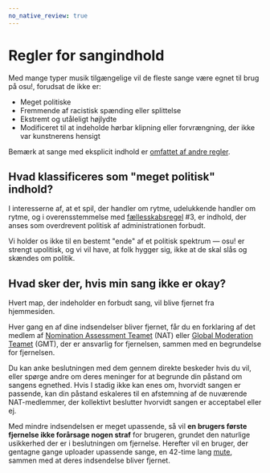 ```yaml
---
no_native_review: true
---
```


# Regler for sangindhold

Med mange typer musik tilgængelige vil de fleste sange være egnet til brug på osu!, forudsat de ikke er:

- Meget politiske
- Fremmende af racistisk spænding eller splittelse
- Ekstremt og utåleligt højlydte
- Modificeret til at indeholde hørbar klipning eller forvrængning, der ikke var kunstnerens hensigt

Bemærk at sange med eksplicit indhold er [omfattet af andre regler](/wiki/Rules/Explicit_content).

## Hvad klassificeres som "meget politisk" indhold?

I interesserne af, at et spil, der handler om rytme, udelukkende handler om rytme, og i overensstemmelse med [fællesskabsregel](/wiki/Rules#community-rules) #3, er indhold, der anses som overdrevent politisk af administrationen forbudt.

Vi holder os ikke til en bestemt "ende" af et politisk spektrum — osu! er strengt upolitisk, og vi vil have, at folk hygger sig, ikke at de skal slås og skændes om politik.

## Hvad sker der, hvis min sang ikke er okay?

Hvert map, der indeholder en forbudt sang, vil blive fjernet fra hjemmesiden.

Hver gang en af dine indsendelser bliver fjernet, får du en forklaring af det medlem af [Nomination Assessment Teamet](/wiki/People/Nomination_Assessment_Team) (NAT) eller [Global Moderation Teamet](/wiki/People/Global_Moderation_Team) (GMT), der er ansvarlig for fjernelsen, sammen med en begrundelse for fjernelsen.

Du kan anke beslutningen med dem gennem direkte beskeder hvis du vil, eller spørge andre om deres meninger for at begrunde din påstand om sangens egnethed. Hvis I stadig ikke kan enes om, hvorvidt sangen er passende, kan din påstand eskaleres til en afstemning af de nuværende NAT-medlemmer, der kollektivt beslutter hvorvidt sangen er acceptabel eller ej.

Med mindre indsendelsen er meget upassende, så vil **en brugers første fjernelse ikke forårsage nogen straf** for brugeren, grundet den naturlige usikkerhed der er i beslutningen om fjernelse. Herefter vil en bruger, der gentagne gange uploader upassende sange, en 42-time lang [mute](/wiki/Silence), sammen med at deres indsendelse bliver fjernet.
